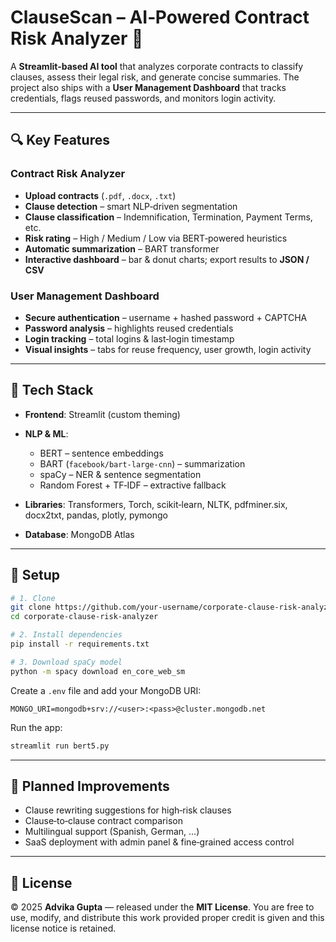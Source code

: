 # ClauseScan – AI‑Powered Contract Risk Analyzer 📑

A **Streamlit‑based AI tool** that analyzes corporate contracts to classify clauses, assess their legal risk, and generate concise summaries. The project also ships with a **User Management Dashboard** that tracks credentials, flags reused passwords, and monitors login activity.

---

## 🔍 Key Features

### Contract Risk Analyzer

* **Upload contracts** (`.pdf`, `.docx`, `.txt`)
* **Clause detection** – smart NLP‑driven segmentation
* **Clause classification** – Indemnification, Termination, Payment Terms, etc.
* **Risk rating** – High / Medium / Low via BERT‑powered heuristics
* **Automatic summarization** – BART transformer
* **Interactive dashboard** – bar & donut charts; export results to **JSON / CSV**

### User Management Dashboard

* **Secure authentication** – username + hashed password + CAPTCHA
* **Password analysis** – highlights reused credentials
* **Login tracking** – total logins & last‑login timestamp
* **Visual insights** – tabs for reuse frequency, user growth, login activity

---

## 🧠 Tech Stack

* **Frontend**: Streamlit (custom theming)
* **NLP & ML**:

  * BERT – sentence embeddings
  * BART (`facebook/bart-large-cnn`) – summarization
  * spaCy – NER & sentence segmentation
  * Random Forest + TF‑IDF – extractive fallback
* **Libraries**: Transformers, Torch, scikit‑learn, NLTK, pdfminer.six, docx2txt, pandas, plotly, pymongo
* **Database**: MongoDB Atlas

---

## 🚀 Setup

```bash
# 1. Clone
git clone https://github.com/your-username/corporate-clause-risk-analyzer.git
cd corporate-clause-risk-analyzer

# 2. Install dependencies
pip install -r requirements.txt

# 3. Download spaCy model
python -m spacy download en_core_web_sm
```

Create a `.env` file and add your MongoDB URI:

```env
MONGO_URI=mongodb+srv://<user>:<pass>@cluster.mongodb.net
```

Run the app:

```bash
streamlit run bert5.py
```

---

## 🔮 Planned Improvements

* Clause rewriting suggestions for high‑risk clauses
* Clause‑to‑clause contract comparison
* Multilingual support (Spanish, German, …)
* SaaS deployment with admin panel & fine‑grained access control

---

## 📄 License

© 2025 **Advika Gupta** — released under the **MIT License**.
You are free to use, modify, and distribute this work provided proper credit is given and this license notice is retained.
